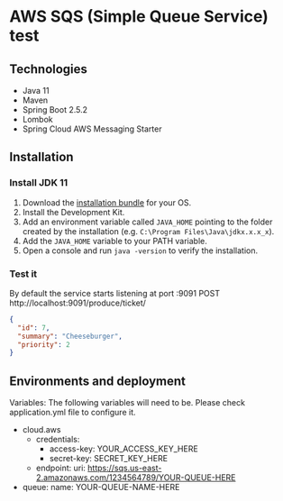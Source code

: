 # AWS SQS (Simple Queue Service) test 

  Technologies
  -----------

  - Java 11
  - Maven 
  - Spring Boot 2.5.2
  - Lombok
  - Spring Cloud AWS Messaging Starter
  
  
  Installation
  --------------
  
  ### Install JDK 11
  1. Download the [installation bundle](https://www.oracle.com/java/technologies/javase-jdk11-downloads.html) for your OS.
  2. Install the Development Kit.
  3. Add an environment variable called `JAVA_HOME` pointing to the folder created by the installation (e.g. `C:\Program Files\Java\jdkx.x.x_x`).
  4. Add the `JAVA_HOME` variable to your PATH variable.
  5. Open a console and run `java -version` to verify the installation.
  
  ### Test it
  
  By default the service starts listening at port :9091
  POST http://localhost:9091/produce/ticket/
  
  ```json
  {
    "id": 7,
    "summary": "Cheeseburger",
    "priority": 2
  }
  ```
  Environments and deployment
  ----------------------------
  Variables:
      The following variables will need to be. Please check application.yml file to configure it.
  - cloud.aws
    - credentials:
        - access-key: YOUR_ACCESS_KEY_HERE
        - secret-key: SECRET_KEY_HERE
    - endpoint:
            uri: https://sqs.us-east-2.amazonaws.com/1234564789/YOUR-QUEUE-HERE
  - queue:
      name: YOUR-QUEUE-NAME-HERE
